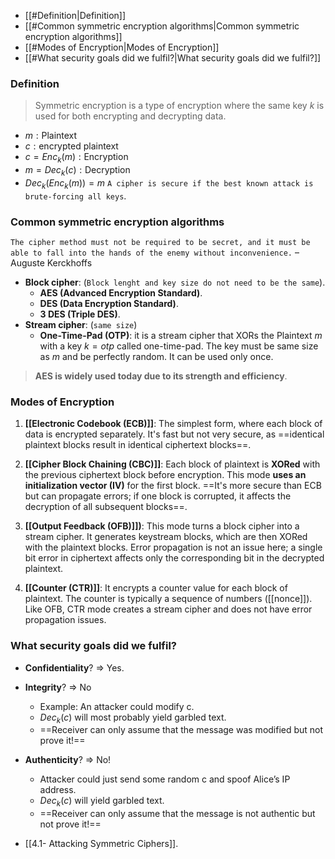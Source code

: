 - [[#Definition|Definition]]
- [[#Common symmetric encryption algorithms|Common symmetric encryption algorithms]]
- [[#Modes of Encryption|Modes of Encryption]]
- [[#What security goals did we fulfil?|What security goals did we fulfil?]]

### Definition

> Symmetric encryption is a type of encryption where the same key $k$ is used for both encrypting and decrypting data.
-  $m: \text{Plaintext}$
- $c: \text{encrypted plaintext}$
- $c=Enc_k(m): \text{Encryption}$
- $m=Dec_k(c): \text{Decryption}$
- $Dec_k(Enc_k(m)) = m$
`A cipher is secure if the best known attack is brute-forcing all keys`.
### Common symmetric encryption algorithms

`The cipher method must not be required to be secret, and it must be able to fall into the hands of the enemy without inconvenience.` – Auguste Kerckhoffs

- **Block cipher**: (`Block lenght and key size do not need to be the same`).
	- **AES (Advanced Encryption Standard)**.
	- **DES (Data Encryption Standard)**.
	- **3 DES (Triple DES)**. 
- **Stream cipher**: (`same size`)
	- **One-Time-Pad (OTP)**: it is a stream cipher that XORs the Plaintext $m$ with a key $k=otp$ called one-time-pad. The key must be same size as $m$ and be perfectly random. It can be used only once.

> **AES is widely used today due to its strength and efficiency**.

### Modes of Encryption

1. **[[Electronic Codebook (ECB)]]**: The simplest form, where each block of data is encrypted separately. It's fast but not very secure, as ==identical plaintext blocks result in identical ciphertext blocks==. 

2. **[[Cipher Block Chaining (CBC)]]**: Each block of plaintext is **XORed** with the previous ciphertext block before encryption. This mode **uses an initialization vector (IV)** for the first block. ==It's more secure than ECB but can propagate errors; if one block is corrupted, it affects the decryption of all subsequent blocks==.

3. **[[Output Feedback (OFB)]])**: This mode turns a block cipher into a stream cipher. It generates keystream blocks, which are then XORed with the plaintext blocks. Error propagation is not an issue here; a single bit error in ciphertext affects only the corresponding bit in the decrypted plaintext.

4. **[[Counter (CTR)]]**: It encrypts a counter value for each block of plaintext. The counter is typically a sequence of numbers ([[nonce]]). Like OFB, CTR mode creates a stream cipher and does not have error propagation issues.

### What security goals did we fulfil?
- **Confidentiality**?  $\Rightarrow$ Yes.
- **Integrity**? $\Rightarrow$ No
	- Example: An attacker could modify c.
	- $Dec_k(c)$ will most probably yield garbled text.
	- ==Receiver can only assume that the message was modified but not prove it!==
- **Authenticity**? $\Rightarrow$ No!
	- Attacker could just send some random c and spoof Alice’s IP address.
	- $Dec_k(c)$ will yield garbled text. 
	- ==Receiver can only assume that the message is not authentic but not prove it!==

- [[4.1- Attacking Symmetric Ciphers]].